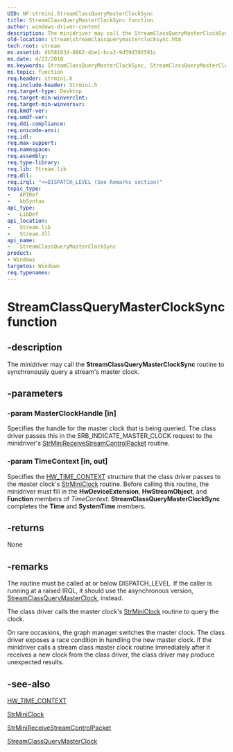 ```yaml
---
UID: NF:strmini.StreamClassQueryMasterClockSync
title: StreamClassQueryMasterClockSync function
author: windows-driver-content
description: The minidriver may call the StreamClassQueryMasterClockSync routine to synchronously query a stream's master clock.
old-location: stream\streamclassquerymasterclocksync.htm
tech.root: stream
ms.assetid: db58103d-8862-4be1-bca2-9d59d392591c
ms.date: 4/23/2018
ms.keywords: StreamClassQueryMasterClockSync, StreamClassQueryMasterClockSync routine [Streaming Media Devices], strclass-routines_32944030-bbcb-4f21-98cd-09c77ad3cd53.xml, stream.streamclassquerymasterclocksync, strmini/StreamClassQueryMasterClockSync
ms.topic: function
req.header: strmini.h
req.include-header: Strmini.h
req.target-type: Desktop
req.target-min-winverclnt: 
req.target-min-winversvr: 
req.kmdf-ver: 
req.umdf-ver: 
req.ddi-compliance: 
req.unicode-ansi: 
req.idl: 
req.max-support: 
req.namespace: 
req.assembly: 
req.type-library: 
req.lib: Stream.lib
req.dll: 
req.irql: "<=DISPATCH_LEVEL (See Remarks section)"
topic_type:
-	APIRef
-	kbSyntax
api_type:
-	LibDef
api_location:
-	Stream.lib
-	Stream.dll
api_name:
-	StreamClassQueryMasterClockSync
product:
- Windows
targetos: Windows
req.typenames: 
---
```


# StreamClassQueryMasterClockSync function


## -description


The minidriver may call the <b>StreamClassQueryMasterClockSync</b> routine to synchronously query a stream's master clock. 


## -parameters




### -param MasterClockHandle [in]

Specifies the handle for the master clock that is being queried. The class driver passes this in the SRB_INDICATE_MASTER_CLOCK request to the minidriver's <a href="https://msdn.microsoft.com/library/windows/hardware/ff568467">StrMiniReceiveStreamControlPacket</a> routine.


### -param TimeContext [in, out]

Specifies the <a href="https://msdn.microsoft.com/library/windows/hardware/ff559706">HW_TIME_CONTEXT</a> structure that the class driver passes to the master clock's <a href="https://msdn.microsoft.com/library/windows/hardware/ff568452">StrMiniClock</a> routine. Before calling this routine, the minidriver must fill in the <b>HwDeviceExtension</b>, <b>HwStreamObject</b>, and <b>Function</b> members of <i>TimeContext</i>. <b>StreamClassQueryMasterClockSync</b> completes the <b>Time</b> and <b>SystemTime</b> members.


## -returns



None




## -remarks



The routine must be called at or below DISPATCH_LEVEL. If the caller is running at a raised IRQL, it should use the asynchronous version, <a href="https://msdn.microsoft.com/library/windows/hardware/ff568249">StreamClassQueryMasterClock</a>, instead.

The class driver calls the master clock's <a href="https://msdn.microsoft.com/library/windows/hardware/ff568452">StrMiniClock</a> routine to query the clock.

On rare occasions, the graph manager switches the master clock. The class driver exposes a race condition in handling the new master clock. If the minidriver calls a stream class master clock routine immediately after it receives a new clock from the class driver, the class driver may produce unexpected results.




## -see-also




<a href="https://msdn.microsoft.com/library/windows/hardware/ff559706">HW_TIME_CONTEXT</a>



<a href="https://msdn.microsoft.com/library/windows/hardware/ff568452">StrMiniClock</a>



<a href="https://msdn.microsoft.com/library/windows/hardware/ff568467">StrMiniReceiveStreamControlPacket</a>



<a href="https://msdn.microsoft.com/library/windows/hardware/ff568249">StreamClassQueryMasterClock</a>
 

 

